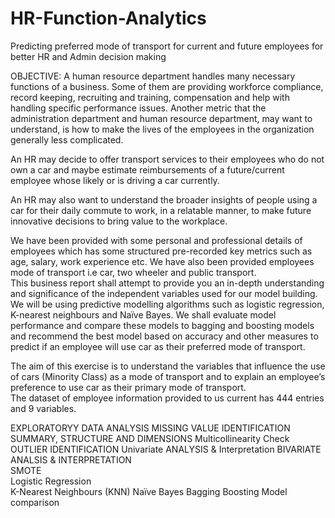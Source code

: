 # HR-Function-Analytics
Predicting preferred mode of transport for current and future employees for better HR and Admin decision making

OBJECTIVE: A human resource department handles many necessary functions of a business. Some of them are providing workforce compliance, record keeping, recruiting and training, compensation and help with handling specific performance issues. Another metric that the administration department and human resource department, may want to understand, is how to make the lives of the employees in the organization generally less complicated.  

An HR may decide to offer transport services to their employees who do not own a car and maybe estimate reimbursements of a future/current employee whose likely or is driving a car currently.  

An HR may also want to understand the broader insights of people using a car for their daily commute to work, in a relatable manner, to make future innovative decisions to bring value to the workplace. 

We have been provided with some personal and professional details of employees which has some structured pre-recorded key metrics such as age, salary, work experience etc. We have also been provided employees mode of transport i.e car, two wheeler and public transport.  
This business report shall attempt to provide you an in-depth understanding and significance of the independent variables used for our model building. We will be using predictive modelling algorithms such as logistic regression, K-nearest neighbours and Naïve Bayes. We shall evaluate model performance and compare these models to bagging and boosting models and recommend the best model based on accuracy and other measures to predict if an employee will use car as their preferred mode of transport. 

The aim of this exercise is to understand the variables that influence the use of cars (Minority Class) as a mode of transport and to explain an employee’s preference to use car as their primary mode of transport.  
The dataset of employee information provided to us current has 444 entries and 9 variables. 

EXPLORATORYY DATA ANALYSIS 
MISSING VALUE IDENTIFICATION 
SUMMARY, STRUCTURE AND DIMENSIONS 
Multicollinearity Check 
OUTLIER IDENTIFICATION 
Univariate ANALYSIS & Interpretation 
BIVARIATE ANALSIS & INTERPRETATION             
SMOTE           
Logistic Regression  
K-Nearest Neighbours (KNN) 
Naïve Bayes 
Bagging 
Boosting 
Model comparison
